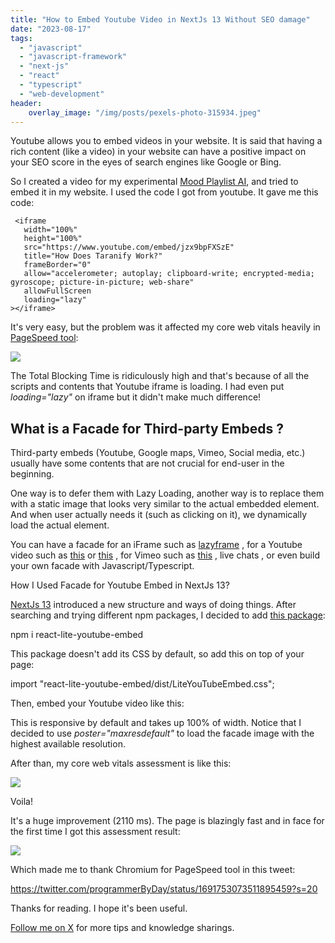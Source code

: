 ```yaml
---
title: "How to Embed Youtube Video in NextJs 13 Without SEO damage"
date: "2023-08-17"
tags: 
  - "javascript"
  - "javascript-framework"
  - "next-js"
  - "react"
  - "typescript"
  - "web-development"
header:
    overlay_image: "/img/posts/pexels-photo-315934.jpeg"
---
```


Youtube allows you to embed videos in your website. It is said that having a rich content (like a video) in your website can have a positive impact on your SEO score in the eyes of search engines like Google or Bing.

So I created a video for my experimental [Mood Playlist AI](https://taranify.app), and tried to embed it in my website. I used the code I got from youtube. It gave me this code:

```
 <iframe
   width="100%"
   height="100%"
   src="https://www.youtube.com/embed/jzx9bpFXSzE"
   title="How Does Taranify Work?"
   frameBorder="0"
   allow="accelerometer; autoplay; clipboard-write; encrypted-media; gyroscope; picture-in-picture; web-share"
   allowFullScreen
   loading="lazy"
></iframe>
```

It's very easy, but the problem was it affected my core web vitals heavily in [PageSpeed tool](https://pagespeed.web.dev/):

![](https://programmerbyday.files.wordpress.com/2023/08/taranify-mobile-perf-current-copy.png?w=1024)

The Total Blocking Time is ridiculously high and that's because of all the scripts and contents that Youtube iframe is loading. I had even put _loading="lazy"_ on iframe but it didn't make much difference!

## What is a Facade for Third-party Embeds ?

Third-party embeds (Youtube, Google maps, Vimeo, Social media, etc.) usually have some contents that are not crucial for end-user in the beginning.

One way is to defer them with Lazy Loading, another way is to replace them with a static image that looks very similar to the actual embedded element. And when user actually needs it (such as clicking on it), we dynamically load the actual element.

You can have a facade for an iFrame such as [lazyframe](https://github.com/vb/lazyframe) , for a Youtube video such as [this](https://github.com/paulirish/lite-youtube-embed) or [this](https://github.com/justinribeiro/lite-youtube) , for Vimeo such as [this](https://github.com/luwes/lite-vimeo-embed) , live chats , or even build your own facade with Javascript/Typescript.

How I Used Facade for Youtube Embed in NextJs 13?

[NextJs 13](https://nextjs.org/blog/next-13) introduced a new structure and ways of doing things. After searching and trying different npm packages, I decided to add [this package](https://github.com/ibrahimcesar/react-lite-youtube-embed):

npm i react-lite-youtube-embed

This package doesn't add its CSS by default, so add this on top of your page:

import "react-lite-youtube-embed/dist/LiteYouTubeEmbed.css";

Then, embed your Youtube video like this:

<LiteYouTubeEmbed
            id="jzx9bpFXSzE"
            title="How Does Taranify Work?"
            poster="maxresdefault"
/>

This is responsive by default and takes up 100% of width. Notice that I decided to use _poster="maxresdefault"_ to load the facade image with the highest available resolution.

After than, my core web vitals assessment is like this:

![](https://programmerbyday.files.wordpress.com/2023/08/tailwind-mobile-perf-8-yt-embed-facade-copy.png?w=1024)

Voila!

It's a huge improvement (2110 ms). The page is blazingly fast and in face for the first time I got this assessment result:

![](https://programmerbyday.files.wordpress.com/2023/08/screenshot-2023-08-16-at-8.03.03-pm.png?w=720)

Which made me to thank Chromium for PageSpeed tool in this tweet:

https://twitter.com/programmerByDay/status/1691753073511895459?s=20

Thanks for reading. I hope it's been useful.

[Follow me on X](https://twitter.com/programmerByDay) for more tips and knowledge sharings.
